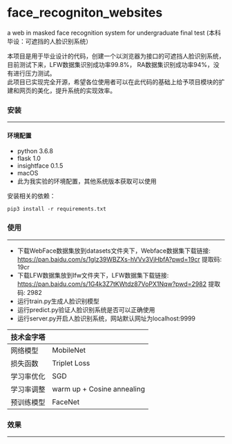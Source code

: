 # face_recogniton_websites
a web in masked face recognition system for undergraduate final test (本科毕设：可遮挡的人脸识别系统）


本项目是用于毕业设计的代码，创建一个以浏览器为接口的可遮挡人脸识别系统，目前测试下来，LFW数据集识别成功率99.8%， RA数据集识别成功率94%，没有进行压力测试。<br/>此项目已实现完全开源，希望各位使用者可以在此代码的基础上给予项目模块的扩建和网页的美化，提升系统的实现效率。
### 安装
***
#### 环境配置
+ python 3.6.8
+ flask 1.0
+ insightface 0.1.5
+ macOS
+ 此为我实验的环境配置，其他系统版本获取可以使用

安装相关的依赖：
```shell
pip3 install -r requirements.txt
```
### 使用
***
+ 下载WebFace数据集放到datasets文件夹下，Webface数据集下载链接: https://pan.baidu.com/s/1gIz39WBZXs-hVVv3VjHbfA?pwd=19cr 提取码: 19cr 
+ 下载LFW数据集放到lfw文件夹下，LFW数据集下载链接: https://pan.baidu.com/s/1G4k3Z7tKWtdz87VoPX1Nqw?pwd=2982 提取码: 2982 
+ 运行train.py生成人脸识别模型
+ 运行predict.py验证人脸识别系统是否可以正确使用
+ 运行server.py开启人脸识别系统，网站默认网址为localhost:9999


| 技术金字塔 |                            |
| :--------- | :------------------------- |
| 网络模型   | MobileNet                  |
| 损失函数   | Triplet Loss               |
| 学习率优化 | SGD                        |
| 学习率调整 | warm up + Cosine annealing |
| 预训练模型 | FaceNet                    |

### 效果
***


